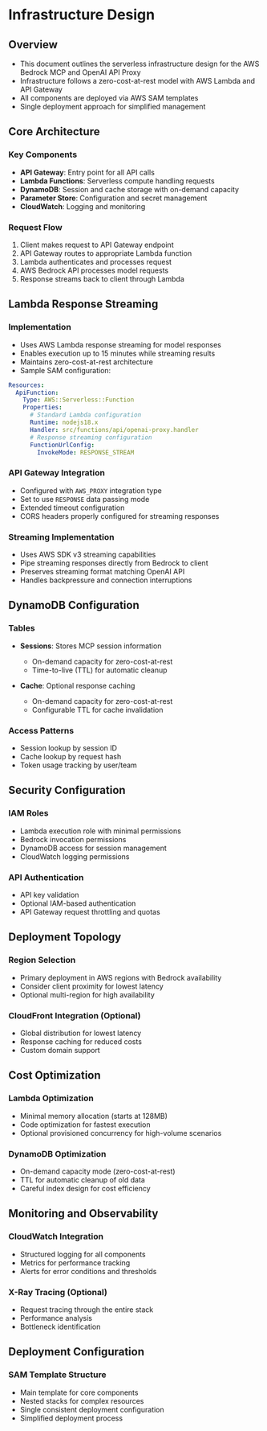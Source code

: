 # Infrastructure Design

## Overview
- This document outlines the serverless infrastructure design for the AWS Bedrock MCP and OpenAI API Proxy
- Infrastructure follows a zero-cost-at-rest model with AWS Lambda and API Gateway
- All components are deployed via AWS SAM templates
- Single deployment approach for simplified management

## Core Architecture

### Key Components
- **API Gateway**: Entry point for all API calls
- **Lambda Functions**: Serverless compute handling requests
- **DynamoDB**: Session and cache storage with on-demand capacity
- **Parameter Store**: Configuration and secret management
- **CloudWatch**: Logging and monitoring

### Request Flow
1. Client makes request to API Gateway endpoint
2. API Gateway routes to appropriate Lambda function
3. Lambda authenticates and processes request
4. AWS Bedrock API processes model requests
5. Response streams back to client through Lambda

## Lambda Response Streaming

### Implementation
- Uses AWS Lambda response streaming for model responses
- Enables execution up to 15 minutes while streaming results
- Maintains zero-cost-at-rest architecture
- Sample SAM configuration:

```yaml
Resources:
  ApiFunction:
    Type: AWS::Serverless::Function
    Properties:
      # Standard Lambda configuration
      Runtime: nodejs18.x
      Handler: src/functions/api/openai-proxy.handler
      # Response streaming configuration
      FunctionUrlConfig:
        InvokeMode: RESPONSE_STREAM
```

### API Gateway Integration
- Configured with `AWS_PROXY` integration type
- Set to use `RESPONSE` data passing mode
- Extended timeout configuration
- CORS headers properly configured for streaming responses

### Streaming Implementation
- Uses AWS SDK v3 streaming capabilities
- Pipe streaming responses directly from Bedrock to client
- Preserves streaming format matching OpenAI API
- Handles backpressure and connection interruptions

## DynamoDB Configuration

### Tables
- **Sessions**: Stores MCP session information
  - On-demand capacity for zero-cost-at-rest
  - Time-to-live (TTL) for automatic cleanup
  
- **Cache**: Optional response caching
  - On-demand capacity for zero-cost-at-rest
  - Configurable TTL for cache invalidation

### Access Patterns
- Session lookup by session ID
- Cache lookup by request hash
- Token usage tracking by user/team

## Security Configuration

### IAM Roles
- Lambda execution role with minimal permissions
- Bedrock invocation permissions
- DynamoDB access for session management
- CloudWatch logging permissions

### API Authentication
- API key validation
- Optional IAM-based authentication
- API Gateway request throttling and quotas

## Deployment Topology

### Region Selection
- Primary deployment in AWS regions with Bedrock availability
- Consider client proximity for lowest latency
- Optional multi-region for high availability

### CloudFront Integration (Optional)
- Global distribution for lowest latency
- Response caching for reduced costs
- Custom domain support

## Cost Optimization

### Lambda Optimization
- Minimal memory allocation (starts at 128MB)
- Code optimization for fastest execution
- Optional provisioned concurrency for high-volume scenarios

### DynamoDB Optimization
- On-demand capacity mode (zero-cost-at-rest)
- TTL for automatic cleanup of old data
- Careful index design for cost efficiency

## Monitoring and Observability

### CloudWatch Integration
- Structured logging for all components
- Metrics for performance tracking
- Alerts for error conditions and thresholds

### X-Ray Tracing (Optional)
- Request tracing through the entire stack
- Performance analysis
- Bottleneck identification

## Deployment Configuration

### SAM Template Structure
- Main template for core components
- Nested stacks for complex resources
- Single consistent deployment configuration
- Simplified deployment process 